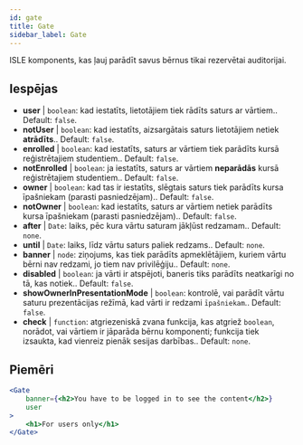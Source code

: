 ```yaml
---
id: gate 
title: Gate
sidebar_label: Gate
---
```


ISLE komponents, kas ļauj parādīt savus bērnus tikai rezervētai auditorijai.

## Iespējas

* __user__ | `boolean`: kad iestatīts, lietotājiem tiek rādīts saturs ar vārtiem.. Default: `false`.
* __notUser__ | `boolean`: kad iestatīts, aizsargātais saturs lietotājiem netiek **atrādīts**.. Default: `false`.
* __enrolled__ | `boolean`: kad iestatīts, saturs ar vārtiem tiek parādīts kursā reģistrētajiem studentiem.. Default: `false`.
* __notEnrolled__ | `boolean`: ja iestatīts, saturs ar vārtiem **neparādās** kursā reģistrētajiem studentiem.. Default: `false`.
* __owner__ | `boolean`: kad tas ir iestatīts, slēgtais saturs tiek parādīts kursa īpašniekam (parasti pasniedzējam).. Default: `false`.
* __notOwner__ | `boolean`: kad iestatīts, saturs ar vārtiem netiek parādīts kursa īpašniekam (parasti pasniedzējam).. Default: `false`.
* __after__ | `Date`: laiks, pēc kura vārtu saturam jākļūst redzamam.. Default: `none`.
* __until__ | `Date`: laiks, līdz vārtu saturs paliek redzams.. Default: `none`.
* __banner__ | `node`: ziņojums, kas tiek parādīts apmeklētājiem, kuriem vārtu bērni nav redzami, jo tiem nav privilēģiju.. Default: `none`.
* __disabled__ | `boolean`: ja vārti ir atspējoti, baneris tiks parādīts neatkarīgi no tā, kas notiek.. Default: `false`.
* __showOwnerInPresentationMode__ | `boolean`: kontrolē, vai parādīt vārtu saturu prezentācijas režīmā, kad vārti ir redzami `īpašniekam`.. Default: `false`.
* __check__ | `function`: atgriezeniskā zvana funkcija, kas atgriež `boolean`, norādot, vai vārtiem ir jāparāda bērnu komponenti; funkcija tiek izsaukta, kad vienreiz pienāk sesijas darbības.. Default: `none`.


## Piemēri

```jsx live
<Gate 
    banner={<h2>You have to be logged in to see the content</h2>}
    user 
>
    <h1>For users only</h1>
</Gate>
``` 



